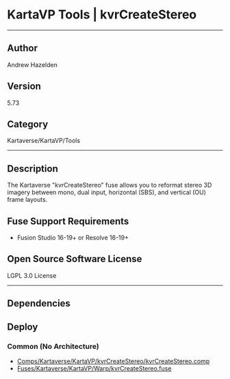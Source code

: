 # KartaVP Tools | kvrCreateStereo
___

## Author
Andrew Hazelden

## Version
5.73

## Category
Kartaverse/KartaVP/Tools

___

## Description
<p>The Kartaverse "kvrCreateStereo" fuse allows you to reformat stereo 3D imagery between mono, dual input, horizontal (SBS), and vertical (OU) frame layouts.</p>

<h2>Fuse Support Requirements</h2>

<ul>
	<li>Fusion Studio 16-19+ or Resolve 16-19+</li>
</ul>

<h2>Open Source Software License</h2>
<p>LGPL 3.0 License</p>



___

## Dependencies

## Deploy

### Common (No Architecture)

<ul>
<li><a href="https://gitlab.com/WeSuckLess/Reactor/-/blob/master/Atoms/com.AndrewHazelden.KartaVP.Tools.kvrCreateStereo/Comps/Kartaverse/KartaVP/kvrCreateStereo/kvrCreateStereo.comp?ref_type=heads">Comps/Kartaverse/KartaVP/kvrCreateStereo/kvrCreateStereo.comp</a></li>
<li><a href="https://gitlab.com/WeSuckLess/Reactor/-/blob/master/Atoms/com.AndrewHazelden.KartaVP.Tools.kvrCreateStereo/Fuses/Kartaverse/KartaVP/Warp/kvrCreateStereo.fuse?ref_type=heads">Fuses/Kartaverse/KartaVP/Warp/kvrCreateStereo.fuse</a></li>
</ul>
